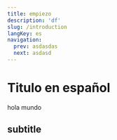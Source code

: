 ```yaml
---
title: empiezo
description: 'df'
slug: /introduction
langKey: es
navigation:
  prev: asdasdas
  next: asdasd
---
```


# Titulo en español

hola mundo

## subtitle
